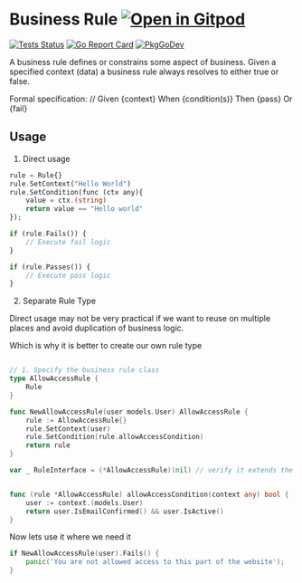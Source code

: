 # Business Rule <a href="https://gitpod.io/#https://github.com/gouniverse/business-rule" style="float:right:"><img src="https://gitpod.io/button/open-in-gitpod.svg" alt="Open in Gitpod" loading="lazy"></a>

[![Tests Status](https://github.com/gouniverse/rule/actions/workflows/tests.yml/badge.svg?branch=main)](https://github.com/gouniverse/rule/actions/workflows/tests.yml)
[![Go Report Card](https://goreportcard.com/badge/github.com/gouniverse/rule)](https://goreportcard.com/report/github.com/gouniverse/cachestore)
[![PkgGoDev](https://pkg.go.dev/badge/github.com/gouniverse/rule)](https://pkg.go.dev/github.com/gouniverse/cachestore)

A business rule defines or constrains some aspect of business. Given a specified context (data) a business rule always resolves to either true or false.

Formal specification: // Given {context} When {condition(s)} Then {pass} Or {fail}

## Usage ##

1) Direct usage

```php
rule = Rule{}
rule.SetContext("Hello World")
rule.SetCondition(func (ctx any){
    value = ctx.(string)
    return value == "Hello world"
});

if (rule.Fails()) {
    // Execute fail logic
}

if (rule.Passes()) {
    // Execute pass logic
}
```

2. Separate Rule Type

Direct usage may not be very practical if we want to reuse on multiple places and avoid duplication of business logic.

Which is why it is better to create our own rule type


```go

// 1. Specify the business rule class
type AllowAccessRule {
    Rule
}

func NewAllowAccessRule(user models.User) AllowAccessRule {
	rule := AllowAccessRule{}
    rule.SetContext(user)
	rule.SetCondition(rule.allowAccessCondition)
	return rule
}

var _ RuleInterface = (*AllowAccessRule)(nil) // verify it extends the RuleInterface interface


func (rule *AllowAccessRule) allowAccessCondition(context any) bool {
	user := context.(models.User)
	return user.IsEmailConfirmed() && user.IsActive()
}
```

Now lets use it where we need it

```go
if NewAllowAccessRule(user).Fails() {
    panic('You are not allowed access to this part of the website');
}
````
